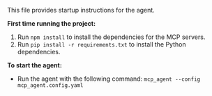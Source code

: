 This file provides startup instructions for the agent.

**First time running the project:**

1.  Run `npm install` to install the dependencies for the MCP servers.
2.  Run `pip install -r requirements.txt` to install the Python dependencies.

**To start the agent:**

*   Run the agent with the following command:
    `mcp_agent --config mcp_agent.config.yaml`